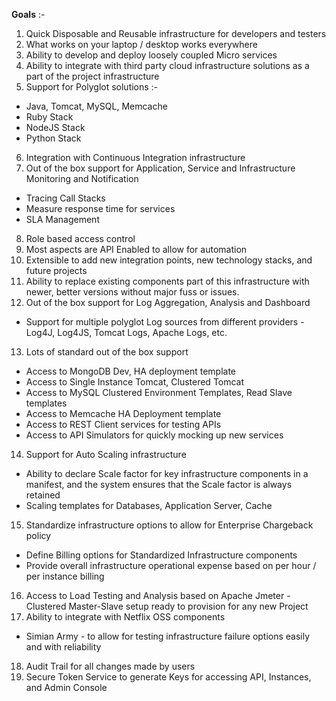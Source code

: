 **Goals** :-

1. Quick Disposable and Reusable infrastructure for developers and testers
2. What works on your laptop / desktop works everywhere
3. Ability to develop and deploy loosely coupled Micro services
4. Ability to integrate with third party cloud infrastructure solutions as a part of the project infrastructure 
5. Support for Polyglot solutions :-  
  - Java, Tomcat, MySQL, Memcache
  - Ruby Stack
  - NodeJS Stack
  - Python Stack
6. Integration with Continuous Integration infrastructure
7. Out of the box support for Application, Service and Infrastructure Monitoring and Notification 
  - Tracing Call Stacks
  - Measure response time for services
  - SLA Management
8. Role based access control
9. Most aspects are API Enabled to allow for automation
10. Extensible to add new integration points, new technology stacks, and future projects
11. Ability to replace existing components part of this infrastructure with newer, better versions without major fuss or issues.
12. Out of the box support for Log Aggregation, Analysis and Dashboard
  - Support for multiple polyglot Log sources from different providers - Log4J, Log4JS, Tomcat Logs, Apache Logs, etc. 
13. Lots of standard out of the box support 
  - Access to MongoDB Dev, HA deployment template 
  - Access to Single Instance Tomcat, Clustered Tomcat
  - Access to MySQL Clustered Environment Templates, Read Slave templates
  - Access to Memcache HA Deployment template
  - Access to REST Client services for testing APIs
  - Access to API Simulators for quickly mocking up new services
14. Support for Auto Scaling infrastructure
  - Ability to declare Scale factor for key infrastructure components in a manifest, and the system ensures that the Scale factor is always retained
  - Scaling templates for Databases, Application Server, Cache 
15. Standardize infrastructure options to allow for Enterprise Chargeback policy
  - Define Billing options for Standardized Infrastructure components
  - Provide overall infrastructure operational expense based on per hour / per instance billing
16. Access to Load Testing and Analysis based on Apache Jmeter - Clustered Master-Slave setup ready to provision for any new Project
17. Ability to integrate with Netflix OSS components
  - Simian Army - to allow for testing infrastructure failure options easily and with reliability
18. Audit Trail for all changes made by users 
19. Secure Token Service to generate Keys for accessing API, Instances, and Admin Console
  

